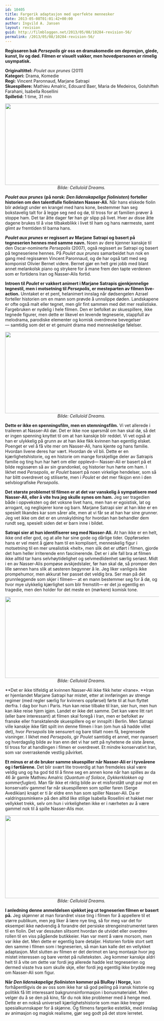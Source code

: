 ```yaml
---
id: 10405
title: Fargerik adaptasjon med uperfekte mennesker
date: 2013-05-08T01:01:42+00:00
author: Ingvild A. Jansen
layout: revision
guid: http://filmbloggen.net/2013/05/08/10284-revision-56/
permalink: /2013/05/08/10284-revision-56/
---
```

**Regissøren bak _Persepolis_ gir oss en dramakomedie om depresjon, glede, kunst, liv og død. Filmen er visuelt vakker, men hovedpersonen er rimelig usympatisk. <!--more-->**

**Originaltittel:** _Poulet aux prunes_ (2011)  
**Kategori:** Drama, Komedie  
**Regi:** Vincent Paronnaud, Marjane Satrapi  
**Skuespillere:** Mathieu Amalric, Edouard Baer, Maria de Medeiros, Golshifteh Farahani, Isabella Rosellini  
**Spilletid:** 1 time, 31 min

<p style="text-align: center">
  <a href="http://filmbloggen.net/?attachment_id=10282" rel="attachment wp-att-10282"><img class="aligncenter size-full wp-image-10282" src="http://filmbloggen.net/wp-content/uploads//2013/04/Poulet3.jpg" alt="" width="640" height="267" /></a><em>Bilde: Celluloïd Dreams. </em>
</p>

**_Poulet aux prunes_** **(på norsk: _Den lidenskapelige fiolinisten_) forteller historien om den talentfulle fiolinisten Nasser-Ali.** Når hans elskede fiolin blir ødelagt under en krangel med hans kone, bestemmer han seg bokstavelig talt for å legge seg ned og dø, til tross for at familien prøver å stoppe ham. Det tar åtte dager før han gir slipp på livet. Hver av disse åtte dagene brukes til å vise tilbakeblikk i livet til ham og hans nærmeste, samt glimt av fremtiden til barna hans.

**_Poulet aux prunes_ er regissert av Marjane Satrapi og basert på tegneserien hennes med samme navn.** Noen av dere kjenner kanskje til den Oscar-nominerte _Persepolis_ (2007), også regissert av Satrapi og basert på tegneseriene hennes. På _Poulet aux prunes_ samarbeidet hun nok en gang med regissøren Vincent Paronnaud, og de har også tatt med seg komponist Olivier Bernet videre. Bernet gjør en helt grei jobb med blant annet melankolsk piano og strykere for å mane frem den tapte verdenen som er fortidens Iran og Nasser-Alis fortid.

**Introen til _Poulet_ er vakkert animert i Marjane Satrapis gjenkjennelige tegnestil, men i motsetning til _Persepolis_, er mesteparten av filmen live-action.** Unntaket er et pent, helanimert innslag når dødsengelen Azrael forteller historien om en mann som prøvde å unnslippe døden. Landskapene er ofte også malt eller tegnet, men glir fint sammen med det mer realistiske. Fargebruken er nydelig i hele filmen. Den er befolket av skuespillere, ikke tegnede figurer, men dette er likevel en levende tegneserie, stappfull av melodrama, parodiske elementer og komisk overdrevne bevegelser— samtidig som det er et genuint drama med menneskelige følelser.

<p style="text-align: center">
  <a href="http://filmbloggen.net/?attachment_id=10280" rel="attachment wp-att-10280"><img class="aligncenter size-full wp-image-10280" src="http://filmbloggen.net/wp-content/uploads//2013/04/Poulet1.jpg" alt="" width="640" height="267" /></a><em>Bilde: Celluloïd Dreams. </em>
</p>

**Dette er ikke en spenningsfilm, men en stemningsfilm.** Vi vet allerede i traileren at Nasser-Ali dør. Det er ikke noe spørsmål om han skal dø, så det er ingen spenning knyttet til om at han kanskje blir reddet. Vi vet også at han er ulykkelig på grunn av at han ikke fikk kvinnen han egentlig elsket. Poenget er vel å få vite mer om Nasser-Ali, hans kjente og hans familie. Hvordan livene deres har vært. Hvordan de vil bli. Dette er en kjærlighetshistorie, og en historie om mange forskjellige deler av Satrapis familie og ting hun har hørt om eller opplevd— Nasser-Ali er basert på et bilde regissøren så av sin grandonkel, og historier hun hørte om ham. I likhet med _Persepolis_, er _Poulet_ basert på noen virkelige hendelser, som så har blitt overdrevet og stiliserte, men i _Poulet_ er det mer fiksjon enn i den selvbiografiske _Persepolis_.

**Det største problemet til filmen er at det var vanskelig å sympatisere med Nasser-Ali, eller å vite hva jeg skulle synes om ham.** Jeg ser tragedien både i oppveksten og det voksne livet hans, men han er egoistisk, lat og arrogant, og neglisjerer kone og barn. Marjane Satrapi sier at han ikke er en spesielt likandes kar som sårer alle, men at vi får se at han har sine grunner. Jeg vet ikke om det er en unnskyldning for hvordan han behandler dem rundt seg, spesielt siden det er barn inne i bildet.

**Satrapi sier at hun identifiserer seg med Nasser-Ali.** At han ikke er en helt, ikke ond eller god, og at alle har sine gode og dårlige tider. Oppførselen hans er vel ment å gjøre ham til en komplisert, menneskelig figur i motsetning til en mer urealistisk &laquo;helt&raquo;, men slik det er utført i filmen, gjorde det ham heller irriterende enn fascinerende. Det er i alle fall bra at filmen ikke alltid tar hans selvhøytidelighet og selvmedlidenhet særlig seriøst. Midt i en av Nasser-Alis pompøse avskjedstaler, før han skal dø, så promper den lille sønnen hans slik at søsteren begynner å le. Jeg liker vanligvis ikke prompehumor, men akkurat her passet det veldig bra. Ser man på det grunnleggende som skjer i filmen— at en mann bestemmer seg for å dø, og hvor mye ulykkelig kjærlighet som blir fremstilt— er det jo egentlig en tragedie, men den holder for det meste en (mørkere) komisk tone.

<p style="text-align: center">
  <a href="http://filmbloggen.net/?attachment_id=10281" rel="attachment wp-att-10281"><img class="aligncenter size-full wp-image-10281" src="http://filmbloggen.net/wp-content/uploads//2013/04/Poulet2.jpg" alt="" width="640" height="267" /></a><em>Bilde: Celluloïd Dreams. </em>
</p>

**Det er ikke tilfeldig at kvinnen Nasser-Ali ikke fikk heter «Irane». **Iran er hjemlandet Marjane Satrapi har mistet, etter at innføringen av strenge regimer (med regler særlig for kvinners oppførsel) førte til at hun flyttet derfra. I dag bor hun i Paris. Hun kan reise tilbake til Iran, sier hun, men hun kan ikke reise hjem igjen. Landet er ikke det samme. Det kan være litt rart (eller bare interessant) at filmen skal foregå i Iran, men er befolket av franske eller fransktalende skuespillere og er innspilt i Berlin. Men Satrapi ville kanskje ikke fått spilt inn denne filmen i Iran (om hun så hadde villet det), hvor _Persepolis_ ble sensurert og bare tillatt noen få, begrensede visninger. I likhet med _Persepolis_, gir _Poulet_ samtidig et annet, mer nyansert og hverdagslig bilde av Iran enn det vi har sett på nyhetene de siste årene, til tross for at handlingen i filmen er overdrevet. Et mindre konservativt Iran, som var overraskende vestlig påvirket.

**Et minus er at de bruker samme skuespiller når Nasser-Ali er i tyveårene og i førtiårene.** Det blir svært lite troverdig at han fremdeles skal være veldig ung og ha god tid til å finne seg en annen kone når han spilles av da 46 år gamle Mathieu Amalric (_Quantum of Solace_, _Dykkerklokken og sommerfuglen_). Man får ikke et riktig bilde av et misforstått ungt par mot en konservativ gammel far når skuespilleren som spiller faren (Serge Avedikian) knapt er ti år eldre enn han som spiller Nasser-Ali. Da er &laquo;aldringssminken&raquo; på den alltid like stilige Isabella Rosellini et hakket mer vellykket trekk, selv om hun i virkeligheten ikke er i nærheten av å være gammel nok til å spille Nasser-Alis mor.

<p style="text-align: center">
  <a href="http://filmbloggen.net/?attachment_id=10278" rel="attachment wp-att-10278"><img class="aligncenter size-full wp-image-10278" src="http://filmbloggen.net/wp-content/uploads//2013/04/Fiolinisten2.jpg" alt="" width="640" height="271" /></a><em>Bilde: Celluloïd Dreams. </em>
</p>

**I anledning denne anmeldelsen sjekket jeg ut tegneserien filmen er basert på.** Jeg skjønner at man forandret visse ting i filmen for å appellere til et større publikum, men jeg liker å lære nye ting, så for meg var det for eksempel ikke nødvendig å forandre det persiske strengeinstrumentet taren til en fiolin. Det var dessuten slitsomt hvordan de utvidet eller overdrev rollen til en viss pågående butikkeier. Han var ment å være morsom, men var ikke det. Men dette er egentlig bare detaljer. Historien forble stort sett den samme i filmen som i tegneserien, så man kan kalle det en vellykket adaptasjon. Mot slutten av filmen er det derimot en lang montasje hvor jeg mistet interessen og bare ventet på rulleteksten. Jeg kommer kanskje aldri helt til å vite om dette var fordi jeg allerede hadde lest tegneserien og dermed visste hva som skulle skje, eller fordi jeg egentlig ikke brydde meg om Nasser-Ali som figur.

**Når _Den lidenskapelige fiolinisten_ kommer på BluRay i Norge,** kan forhåpentligvis de av oss som ikke har så god peiling på iransk historie og politikk få litt interessant bakgrunnsinformasjon i bonusmaterialet. Men velger du å se den på kino, får du nok ikke problemer med å henge med. Dette er en nokså universell kjærlighetshistorie som man ikke trenger spesialkunnskaper for å skjønne. Og filmens fargerike estetikk, med innslag av animasjon og magisk realisme, gjør seg godt på det store lerretet.

<div class="video-shortcode">
</div>
